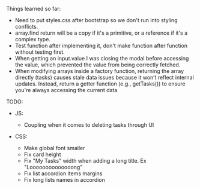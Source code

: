Things learned so far:

- Need to put styles.css after bootstrap so we don't run into styling conflicts.
- array.find return will be a copy if it's a primitive, or a reference if it's a complex type.
- Test function after implementing it, don't make function after function without testing first.
- When getting an input.value I was closing the modal before accessing the value, which prevented the value from being correctly fetched.
- When modifying arrays inside a factory function, returning the array directly (tasks) causes stale data issues because it won’t reflect internal updates. Instead, return a getter function (e.g., getTasks()) to ensure you're always accessing the current data

TODO:

- JS:

  - Coupling when it comes to deleting tasks through UI

- CSS:

  - Make global font smaller
  - Fix card height
  - Fix "My Tasks" width when adding a long title. Ex "Loooooooooooooong"
  - Fix list accordion items margins
  - Fix long lists names in accordion
